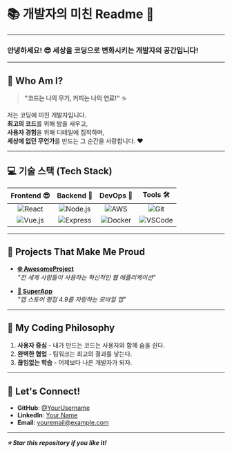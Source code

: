# 📚 **개발자의 미친 Readme** 🎉

---

### 안녕하세요! 😎 **세상을 코딩으로 변화시키는 개발자**의 공간입니다!

---

## 🌟 **Who Am I?**

> **"코드는 나의 무기, 커피는 나의 연료!"** ☕

저는 코딩에 미친 개발자입니다.  
**최고의 코드**를 위해 밤을 새우고,  
**사용자 경험**을 위해 디테일에 집착하며,  
**세상에 없던 무언가**를 만드는 그 순간을 사랑합니다. ❤️

---

## 💻 **기술 스택 (Tech Stack)**  

| Frontend 😎 | Backend 💪 | DevOps 🚀 | Tools 🛠️ |
| :---: | :---: | :---: | :---: |
| ![React](https://img.shields.io/badge/-React-%2361DAFB?style=flat-square&logo=react&logoColor=white) | ![Node.js](https://img.shields.io/badge/-Node.js-%23339933?style=flat-square&logo=node.js&logoColor=white) | ![AWS](https://img.shields.io/badge/-AWS-%23FF9900?style=flat-square&logo=amazon-aws&logoColor=white) | ![Git](https://img.shields.io/badge/-Git-%23F05033?style=flat-square&logo=git&logoColor=white) |
| ![Vue.js](https://img.shields.io/badge/-Vue.js-%234FC08D?style=flat-square&logo=vue.js&logoColor=white) | ![Express](https://img.shields.io/badge/-Express-%23000000?style=flat-square&logo=express&logoColor=white) | ![Docker](https://img.shields.io/badge/-Docker-%232496ED?style=flat-square&logo=docker&logoColor=white) | ![VSCode](https://img.shields.io/badge/-VSCode-%23007ACC?style=flat-square&logo=visual-studio-code&logoColor=white) |

---

## 🌈 **Projects That Make Me Proud**

- **[🌐 AwesomeProject](https://github.com)**  
  _"전 세계 사람들이 사용하는 혁신적인 웹 애플리케이션"_  

- **[📱 SuperApp](https://github.com)**  
  _"앱 스토어 평점 4.9를 자랑하는 모바일 앱"_  

---

## 🧩 **My Coding Philosophy**

1. **사용자 중심** - 내가 만드는 코드는 사용자와 함께 숨을 쉰다.
2. **완벽한 협업** - 팀워크는 최고의 결과를 낳는다.
3. **끊임없는 학습** - 어제보다 나은 개발자가 되자.

---

## 💌 **Let's Connect!**

- **GitHub**: [@YourUsername](https://github.com/YourUsername)  
- **LinkedIn**: [Your Name](https://linkedin.com/in/yourname)  
- **Email**: youremail@example.com  

---

**_⭐️ Star this repository if you like it!_**
